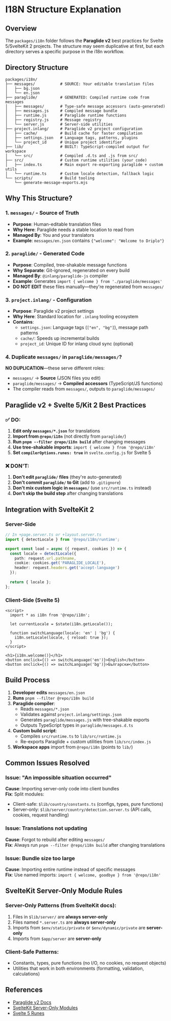 # I18N Structure Explanation

## Overview

The `packages/i18n` folder follows the **Paraglide v2** best practices for Svelte 5/SvelteKit 2 projects. The structure may seem duplicative at first, but each directory serves a specific purpose in the i18n workflow.

## Directory Structure

```
packages/i18n/
├── messages/           # SOURCE: Your editable translation files
│   ├── bg.json
│   └── en.json
├── paraglide/          # GENERATED: Compiled runtime code from messages
│   ├── messages/       # Type-safe message accessors (auto-generated)
│   ├── messages.js     # Compiled message bundle
│   ├── runtime.js      # Paraglide runtime functions
│   ├── registry.js     # Message registry
│   └── server.js       # Server-side utilities
├── project.inlang/     # Paraglide v2 project configuration
│   ├── cache/          # Build cache for faster compilation
│   ├── settings.json   # Language tags, patterns, plugins
│   └── project_id      # Unique project identifier
├── lib/                # BUILT: TypeScript-compiled output for workspace
│   └── src/            # Compiled .d.ts and .js from src/
├── src/                # Custom runtime utilities (your code)
│   ├── index.ts        # Main export re-exporting paraglide + custom utils
│   └── runtime.ts      # Custom locale detection, fallback logic
└── scripts/            # Build tooling
    └── generate-message-exports.mjs
```

## Why This Structure?

### 1. `messages/` - Source of Truth
- **Purpose**: Human-editable translation files
- **Why Here**: Paraglide needs a stable location to read from
- **Managed By**: You and your translators
- **Example**: `messages/en.json` contains `{"welcome": "Welcome to Driplo"}`

### 2. `paraglide/` - Generated Code
- **Purpose**: Compiled, tree-shakable message functions
- **Why Separate**: Git-ignored, regenerated on every build
- **Managed By**: `@inlang/paraglide-js` compiler
- **Example**: Generates `import { welcome } from './paraglide/messages'`
- **DO NOT EDIT** these files manually—they're regenerated from `messages/`

### 3. `project.inlang/` - Configuration
- **Purpose**: Paraglide v2 project settings
- **Why Here**: Standard location for `.inlang` tooling ecosystem
- **Contains**:
  - `settings.json`: Language tags (`["en", "bg"]`), message path patterns
  - `cache/`: Speeds up incremental builds
  - `project_id`: Unique ID for inlang cloud sync (optional)

### 4. Duplicate `messages/` in `paraglide/messages/`?
**NO DUPLICATION**—these serve different roles:
- `messages/` → **Source** (JSON files you edit)
- `paraglide/messages/` → **Compiled accessors** (TypeScript/JS functions)
- The compiler reads from `messages/`, outputs to `paraglide/messages/`

## Paraglide v2 + Svelte 5/Kit 2 Best Practices

### ✅ DO:
1. **Edit only `messages/*.json`** for translations
2. **Import from `@repo/i18n`** (not directly from `paraglide/`)
3. **Run `pnpm --filter @repo/i18n build`** after changing messages
4. **Use tree-shakable imports**: `import { welcome } from '@repo/i18n'`
5. **Set `compilerOptions.runes: true`** in `svelte.config.js` for Svelte 5

### ❌ DON'T:
1. **Don't edit `paraglide/` files** (they're auto-generated)
2. **Don't commit `paraglide/` to Git** (add to `.gitignore`)
3. **Don't mix custom logic in `messages/`** (use `src/runtime.ts` instead)
4. **Don't skip the build step** after changing translations

## Integration with SvelteKit 2

### Server-Side
```ts
// In +page.server.ts or +layout.server.ts
import { detectLocale } from '@repo/i18n/runtime';

export const load = async ({ request, cookies }) => {
  const locale = detectLocale({
    path: request.url.pathname,
    cookie: cookies.get('PARAGLIDE_LOCALE'),
    header: request.headers.get('accept-language')
  });
  
  return { locale };
};
```

### Client-Side (Svelte 5)
```svelte
<script>
  import * as i18n from '@repo/i18n';
  
  let currentLocale = $state(i18n.getLocale());
  
  function switchLanguage(locale: 'en' | 'bg') {
    i18n.setLocale(locale, { reload: true });
  }
</script>

<h1>{i18n.welcome()}</h1>
<button onclick={() => switchLanguage('en')}>English</button>
<button onclick={() => switchLanguage('bg')}>Български</button>
```

## Build Process

1. **Developer edits** `messages/en.json`
2. **Runs** `pnpm --filter @repo/i18n build`
3. **Paraglide compiler**:
   - Reads `messages/*.json`
   - Validates against `project.inlang/settings.json`
   - Generates `paraglide/messages.js` with tree-shakable exports
   - Outputs TypeScript types in `paraglide/messages.d.ts`
4. **Custom build script**:
   - Compiles `src/runtime.ts` to `lib/src/runtime.js`
   - Re-exports Paraglide + custom utilities from `lib/src/index.js`
5. **Workspace apps** import from `@repo/i18n` (points to `lib/`)

## Common Issues Resolved

### Issue: "An impossible situation occurred"
**Cause**: Importing server-only code into client bundles  
**Fix**: Split modules:
- Client-safe: `$lib/country/constants.ts` (configs, types, pure functions)
- Server-only: `$lib/server/country/detection.server.ts` (API calls, cookies, request handling)

### Issue: Translations not updating
**Cause**: Forgot to rebuild after editing `messages/`  
**Fix**: Always run `pnpm --filter @repo/i18n build` after changing translations

### Issue: Bundle size too large
**Cause**: Importing entire runtime instead of specific messages  
**Fix**: Use named imports: `import { welcome, goodbye } from '@repo/i18n'`

## SvelteKit Server-Only Module Rules

### Server-Only Patterns (from SvelteKit docs):
1. Files in `$lib/server/` are **always server-only**
2. Files named `*.server.ts` are **always server-only**
3. Imports from `$env/static/private` or `$env/dynamic/private` are **server-only**
4. Imports from `$app/server` are **server-only**

### Client-Safe Patterns:
- Constants, types, pure functions (no I/O, no cookies, no request objects)
- Utilities that work in both environments (formatting, validation, calculations)

## References

- [Paraglide v2 Docs](https://inlang.com/m/gerre34r/library-inlang-paraglideJs)
- [SvelteKit Server-Only Modules](https://svelte.dev/docs/kit/server-only-modules)
- [Svelte 5 Runes](https://svelte.dev/docs/svelte/what-are-runes)
